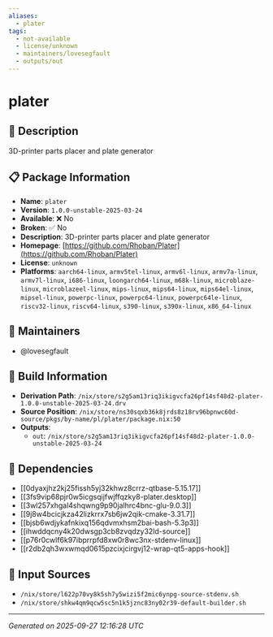 ```yaml
---
aliases:
  - plater
tags:
  - not-available
  - license/unknown
  - maintainers/lovesegfault
  - outputs/out
---
```


# plater

## 📝 Description

3D-printer parts placer and plate generator

## 📋 Package Information

- **Name**: `plater`
- **Version**: `1.0.0-unstable-2025-03-24`
- **Available**: ❌ No
- **Broken**: ✅ No
- **Description**: 3D-printer parts placer and plate generator
- **Homepage**: [https://github.com/Rhoban/Plater](https://github.com/Rhoban/Plater)
- **License**: `unknown`
- **Platforms**: `aarch64-linux`, `armv5tel-linux`, `armv6l-linux`, `armv7a-linux`, `armv7l-linux`, `i686-linux`, `loongarch64-linux`, `m68k-linux`, `microblaze-linux`, `microblazeel-linux`, `mips-linux`, `mips64-linux`, `mips64el-linux`, `mipsel-linux`, `powerpc-linux`, `powerpc64-linux`, `powerpc64le-linux`, `riscv32-linux`, `riscv64-linux`, `s390-linux`, `s390x-linux`, `x86_64-linux`
## 👥 Maintainers

- @lovesegfault


## 🔧 Build Information

- **Derivation Path**: `/nix/store/s2g5am13riq3ikigvcfa26pf14sf48d2-plater-1.0.0-unstable-2025-03-24.drv`
- **Source Position**: `/nix/store/ns30sqxb36k8jrds8z18rv96bpnwc60d-source/pkgs/by-name/pl/plater/package.nix:50`
- **Outputs**:
  - `out`:  `/nix/store/s2g5am13riq3ikigvcfa26pf14sf48d2-plater-1.0.0-unstable-2025-03-24`

## 🔗 Dependencies

- [[0dyaxjhz2kj25fissh5yj32khwz8crrz-qtbase-5.15.17]]
- [[3fs9vip68pjr0w5icgsqijfwjffqzky8-plater.desktop]]
- [[3wl257xhgal4shqwng9p90jalhrc4bnc-glu-9.0.3]]
- [[9j8w4bcicjkza42lizkrrx7sb6jw2qik-cmake-3.31.7]]
- [[bjsb6wdjykafnkixq156qdvmxhsm2bai-bash-5.3p3]]
- [[ihwddqcny4k20dwsgp3cb8zvqdzy32ld-source]]
- [[p76r0cwlf6k97ibprrpfd8xw0r8wc3nx-stdenv-linux]]
- [[r2db2qh3wxwmqd0615pzcixjcirgvj12-wrap-qt5-apps-hook]]

## 📁 Input Sources

- `/nix/store/l622p70vy8k5sh7y5wizi5f2mic6ynpg-source-stdenv.sh`
- `/nix/store/shkw4qm9qcw5sc5n1k5jznc83ny02r39-default-builder.sh`

---
*Generated on 2025-09-27 12:16:28 UTC*
